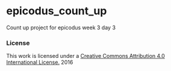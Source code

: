 # epicodus_count_up
Count up project for epicodus week 3 day 3
### License

This work is licensed under a [Creative Commons Attribution 4.0 International License.](http://creativecommons.org/licenses/by/4.0/) 2016

